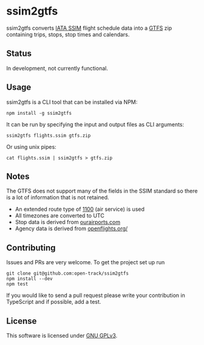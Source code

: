 ssim2gtfs
=========================

ssim2gtfs converts [IATA SSIM](https://www.iata.org/publications/store/Pages/standard-schedules-information.aspx) flight schedule data into a [GTFS](https://developers.google.com/transit/gtfs/) zip containing trips, stops, stop times and calendars.

## Status

In development, not currently functional.

## Usage

ssim2gtfs is a CLI tool that can be installed via NPM:

```
npm install -g ssim2gtfs
```

It can be run by specifying the input and output files as CLI arguments:

```
ssim2gtfs flights.ssim gtfs.zip
```

Or using unix pipes:

```
cat flights.ssim | ssim2gtfs > gtfs.zip
```

## Notes

The GTFS does not support many of the fields in the SSIM standard so there is a lot of information that is not retained. 

- An extended route type of [1100](https://developers.google.com/transit/gtfs/reference/extended-route-types) (air service) is used
- All timezones are converted to UTC
- Stop data is derived from [ourairports.com](http://ourairports.com/data/)
- Agency data is derived from [openflights.org/](https://openflights.org/data.html)

## Contributing

Issues and PRs are very welcome. To get the project set up run

```
git clone git@github.com:open-track/ssim2gtfs
npm install --dev
npm test
```

If you would like to send a pull request please write your contribution in TypeScript and if possible, add a test.

## License

This software is licensed under [GNU GPLv3](https://www.gnu.org/licenses/gpl-3.0.en.html).

